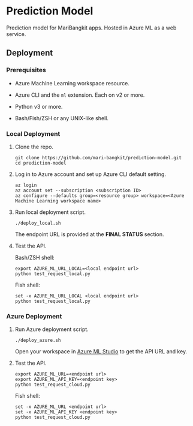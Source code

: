 # Prediction Model

Prediction model for MariBangkit apps. Hosted in Azure ML as a web service.

## Deployment

### Prerequisites

- Azure Machine Learning workspace resource.

- Azure CLI and the `ml` extension. Each on v2 or more.

- Python v3 or more.

- Bash/Fish/ZSH or any UNIX-like shell.

### Local Deployment

1. Clone the repo.

    ```
    git clone https://github.com/mari-bangkit/prediction-model.git
    cd prediction-model
    ```

1. Log in to Azure account and set up Azure CLI default setting.

    ```
    az login
    az account set --subscription <subscription ID>
    az configure --defaults group=<resource group> workspace=<Azure Machine Learning workspace name>
    ```

1. Run local deployment script.

    ```
    ./deploy_local.sh
    ```

    The endpoint URL is provided at the **FINAL STATUS** section.

1. Test the API.

    Bash/ZSH shell:

    ```
    export AZURE_ML_URL_LOCAL=<local endpoint url>
    python test_request_local.py
    ```

    Fish shell:

    ```
    set -x AZURE_ML_URL_LOCAL <local endpoint url>
    python test_request_local.py
    ```

### Azure Deployment

1. Run Azure deployment script.

    ```
    ./deploy_azure.sh
    ```

    Open your workspace in [Azure ML Studio](https://ml.azure.com) to get the API URL and key.

1. Test the API.

    ```
    export AZURE_ML_URL=<endpoint url>
    export AZURE_ML_API_KEY=<endpoint key>
    python test_request_cloud.py
    ```

    Fish shell:
    ```
    set -x AZURE_ML_URL <endpoint url>
    set -x AZURE_ML_API_KEY <endpoint key>
    python test_request_cloud.py
    ```
